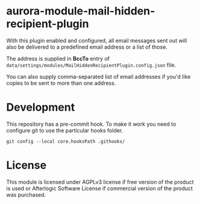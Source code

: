 # aurora-module-mail-hidden-recipient-plugin

With this plugin enabled and configured, all email messages sent out will also be delivered to a predefined email address or a list of those.

The address is supplied in **BccTo** entry of `data/settings/modules/MailHiddenRecipientPlugin.config.json` file. 

You can also supply comma-separated list of email addresses if you'd like copies to be sent to more than one address.

# Development
This repository has a pre-commit hook. To make it work you need to configure git to use the particular hooks folder.

`git config --local core.hooksPath .githooks/`

# License
This module is licensed under AGPLv3 license if free version of the product is used or Afterlogic Software License if commercial version of the product was purchased.
